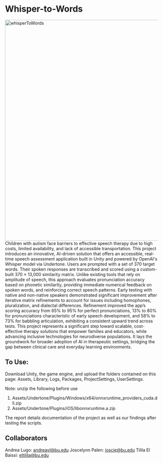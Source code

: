 # Whisper-to-Words
<img width="726" alt="whisperToWords" src="https://github.com/user-attachments/assets/2ccb1c9b-22c3-454a-a439-cd82c7c50619" />
Children with autism face barriers to effective speech therapy due to high costs, limited availability, and lack of accessible transportation. This project introduces an innovative, AI-driven solution that offers an accessible, real-time speech assessment application built in Unity and powered by OpenAI's Whisper model via Undertone. Users are prompted with a set of 370 target words. Their spoken responses are transcribed and scored using a custom-built 370 × 13,000 similarity matrix. Unlike existing tools that rely on amplitude of speech, this approach evaluates pronunciation accuracy based on phonetic similarity, providing immediate numerical feedback on spoken words, and reinforcing correct speech patterns. Early testing with native and non-native speakers demonstrated significant improvement after iterative matrix refinements to account for issues including homophones, pluralization, and dialectal differences. Refinement improved the app’s scoring accuracy from 65% to 95% for perfect pronunciations, 13% to 80% for pronunciations characteristic of early speech development, and 58% to 73% for babbling articulation, exhibiting a consistent upward trend across tests. This project represents a significant step toward scalable, cost-effective therapy solutions that empower families and educators, while advancing inclusive technologies for neurodiverse populations. It lays the groundwork for broader adoption of AI in therapeutic settings, bridging the gap between clinical care and everyday learning environments.

## To Use:
Download Unity, the game engine, and upload the folders contained on this page: Assets, Library, Logs, Packages, ProjectSettings, UserSettings. 

Note: unzip the following before use
   1) Assets/Undertone/Plugins/Windows/x64/onnxruntime_providers_cuda.dll.zip
   2) Assets/Undertone/Plugins/iOS/libonnxruntime.a.zip

The report details documentation of the project as well as our findings after testing the scripts. 

## Collaborators
Andrea Lugo: andreavl@bu.edu 
Joscelynn Palen: joscie@bu.edu
Tilila El Baissi: eltilila@bu.edu 
